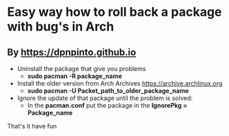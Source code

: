 # Easy way how to roll back a package with bug's in Arch

## By https://dpnpinto.github.io

- Uninstall the package that give you problems
  - **sudo pacman -R package_name**
- Install the older version from Arch Archives https://archive.archlinux.org
  - **sudo pacman -U Packet_path_to_older_package_name**
- Ignore the update of that package until the problem is solved:
  - In the **pacman.conf** put the package in the **IgnorePkg = Package_name**

That's it have fun
